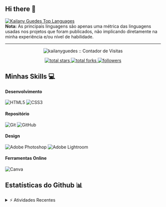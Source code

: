 ## Hi there 👋

<a href="https://github.com/kailanyguedes">
  <img alt="Kailany Guedes Top Languages" src="https://github-readme-stats.vercel.app/api/top-langs/?username=kailanyguedes&langs_count=8&layout=compact&theme=react&hide_border=true&bg_color=1F222E&title_color=F85D7F&icon_color=F8D866" height="192px" width="45%"/>
</a>

<br/>
<b>Nota:</b> As principais linguagens são apenas uma métrica das linguagens usadas nos projetos que foram publicados, não implicando diretamente na minha experiência e/ou nível de habilidade.

<hr />

<p align="center"><img src="https://profile-counter.glitch.me/kailanyguedes/count.svg" alt="kailanyguedes :: Contador de Visitas" /></p>

<p align="center">
  <a href="https://github.com/kailanyguedes">
    <img alt="total stars" title="Total stars on GitHub" src="https://custom-icon-badges.herokuapp.com/badge/dynamic/json?logo=star&host=formatted-dynamic-badges.herokuapp.com&formatter=metric&style=for-the-badge&color=55960c&labelColor=488207&label=stars&query=$.stars&url=https://api.github-star-counter.workers.dev/user/kailanyguedes"/>
  </a>
  <a href="https://github.com/kailanyguedes?tab=repositories&sort=kailanyguedes">
    <img alt="total forks" title="Total forks on GitHub" src="https://custom-icon-badges.herokuapp.com/badge/dynamic/json?logo=fork&host=formatted-dynamic-badges.herokuapp.com&formatter=metric&style=for-the-badge&color=ff6600&labelColor=ffffff&label=forks&query=$.forks&url=https://api.github-star-counter.workers.dev/user/kailanyguedes"/>
  </a>
  <a href="https://github.com/kailanyguedes?tab=followers">
    <img alt="followers" title="Follow me on Github" src="https://custom-icon-badges.herokuapp.com/github/followers/kailanyguedes?color=236ad3&labelColor=1155ba&style=for-the-badge&logo=person-add&label=Follow&logoColor=white"/>
  </a>
</p>

## Minhas Skills 💻
#### Desenvolvimento
![HTML5](https://img.shields.io/badge/HTML5-000?style=for-the-badge&logo=html5)
![CSS3](https://img.shields.io/badge/CSS3-000?style=for-the-badge&logo=css3&logoColor=02A9FF)

#### Repositório
![Git](https://img.shields.io/badge/-Git-000?style=for-the-badge&logo=git)
![GitHub](https://img.shields.io/badge/-GitHub-000?style=for-the-badge&logo=github)

#### Design
![Adobe Photoshop](https://img.shields.io/badge/Photoshop-000?style=for-the-badge&logo=Adobe%20Photoshop&logoColor=cian)
![Adobe Lightroom](https://img.shields.io/badge/Lightroom-000?style=for-the-badge&logo=adobe%20lightroom)

#### Ferramentas Online
![Canva](https://img.shields.io/badge/-Canva-000?style=for-the-badge&logo=canva)

## Estatísticas do Github 📊

<details>
  <summary>⚡ Atividades Recentes</summary>
  <br/>
  <a href="https://github.com/kailanyguedes">
  ## Estatísticas do Github 📊

<details>
  <summary>⚡ Atividades Recentes</summary>
  <br/>
  <a href="https://github.com/kailanyguedes/github-readme-activity-graph">
	  <img alt="Kailany Guedes Activity Graph" src="https://github-readme-activity-graph.vercel.app/graph?username=kailanyguedes&bg_color=1F222E&color=F8D866&line=F85D7F&point=FFFFFF&hide_border=true" />
  </a>
  <br/>
</details>

<details> 
  <summary>💻 Métricas do Perfil/Projetos</summary>
  <br/>
    <a href="https://github.com/kailanyguedes/github-readme-stats">
	    <img alt="Kailany Guedes Github Stats" src="https://github-readme-stats.vercel.app/api?username=kailanyguedes&show_icons=true&count_private=true&theme=react&hide_border=true&bg_color=1F222E&title_color=F85D7F&icon_color=F8D866" width="45%" height="192px"/>
    </a>
  <a href="https://github.com/kailanyguedes/github-readme-stats">
	  <img alt="Kailany Guedes Top Languages" src="https://github-readme-stats.vercel.app/api/top-langs/?username=kailanyguedes&langs_count=8&layout=compact&theme=react&hide_border=true&bg_color=1F222E&title_color=F85D7F&icon_color=F8D866" height="192px" width="45%"/>
  </a>
  <br/>
  <b>Nota:</b> As principais linguagens são apenas uma métrica das linguagens usadas nos projetos que foram publicados, não implicando diretamente na minha experiência e/ou nível de habilidade.
</details>

<hr />
<p align="center">
  <img src="https://profile-counter.glitch.me/{kailanyguedes}/count.svg" alt="Kailany Guedes :: Contador de Visitas" />
</p>

<p align="center">
  <a href="https://github.com/kailanyguedes">
    <img alt="total stars" title="Total stars on GitHub" src="https://custom-icon-badges.herokuapp.com/badge/dynamic/json?logo=star&host=formatted-dynamic-badges.herokuapp.com&formatter=metric&style=for-the-badge&color=55960c&labelColor=488207&label=stars&query=$.stars&url=https://api.github-star-counter.workers.dev/user/kailanyguedes"/>
  </a>
  <a href="https://github.com/kailanyguedes?tab=repositories&sort=kailanyguedes">
    <img alt="total forks" title="Total forks on GitHub" src="https://custom-icon-badges.herokuapp.com/badge/dynamic/json?logo=fork&host=formatted-dynamic-badges.herokuapp.com&formatter=metric&style=for-the-badge&color=ff6600&labelColor=ffffff&label=forks&query=$.forks&url=https://api.github-star-counter.workers.dev/user/kailanyguedes"/>
  </a>
  <a href="https://github.com/kailanyguedes?tab=followers">
    <img alt="followers" title="Follow me on GitHub" src="https://custom-icon-badges.herokuapp.com/github/followers/kailanyguedes?color=236ad3&labelColor=1155ba&style=for-the-badge&logo=person-add&label=Follow&logoColor=white"/>
  </a>
  <a href="https://github.com/kailanyguedes/Simple-View-Counter">
    <img alt="views" title="GitHub profile views" src="https://komarev.com/ghpvc/?username=kailanyguedes&style=for-the-badge&color=lightgrey"/>
  </a>
</p>

<p align="center">

![github contribution grid snake animation](https://raw.githubusercontent.com/0-don/0-don/output/github-contribution-grid-snake-dark.svg)

</p>


